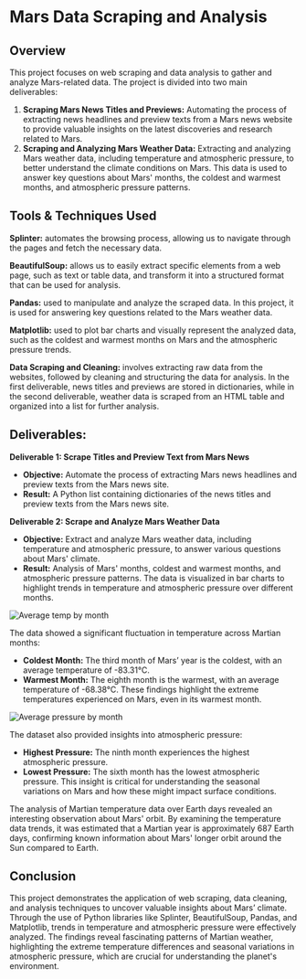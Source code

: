 # Mars Data Scraping and Analysis

## Overview
This project focuses on web scraping and data analysis to gather and analyze Mars-related data. The project is divided into two main deliverables:
1. **Scraping Mars News Titles and Previews:** Automating the process of extracting news headlines and preview texts from a Mars news website to provide valuable insights on the latest discoveries and research related to Mars.
2. **Scraping and Analyzing Mars Weather Data:** Extracting and analyzing Mars weather data, including temperature and atmospheric pressure, to better understand the climate conditions on Mars. This data is used to answer key questions about Mars' months, the coldest and warmest months, and atmospheric pressure patterns.

## Tools & Techniques Used
**Splinter:** automates the browsing process, allowing us to navigate through the pages and fetch the necessary data.

**BeautifulSoup:** allows us to easily extract specific elements from a web page, such as text or table data, and transform it into a structured format that can be used for analysis.

**Pandas:** used to manipulate and analyze the scraped data. In this project, it is used for answering key questions related to the Mars weather data.

**Matplotlib:** used to plot bar charts and visually represent the analyzed data, such as the coldest and warmest months on Mars and the atmospheric pressure trends.

**Data Scraping and Cleaning:** involves extracting raw data from the websites, followed by cleaning and structuring the data for analysis. In the first deliverable, news titles and previews are stored in dictionaries, while in the second deliverable, weather data is scraped from an HTML table and organized into a list for further analysis.

## Deliverables:
**Deliverable 1: Scrape Titles and Preview Text from Mars News**
- **Objective:** Automate the process of extracting Mars news headlines and preview texts from the Mars news site.
- **Result:** A Python list containing dictionaries of the news titles and preview texts from the Mars news site.

**Deliverable 2: Scrape and Analyze Mars Weather Data**
- **Objective:** Extract and analyze Mars weather data, including temperature and atmospheric pressure, to answer various questions about Mars' climate.
- **Result:** Analysis of Mars' months, coldest and warmest months, and atmospheric pressure patterns. The data is visualized in bar charts to highlight trends in temperature and atmospheric pressure over different months.

![Average temp by month](https://github.com/user-attachments/assets/3c46afe0-ea8a-429d-a010-c571e012a695)

The data showed a significant fluctuation in temperature across Martian months:
- **Coldest Month:** The third month of Mars’ year is the coldest, with an average temperature of -83.31°C.
- **Warmest Month:** The eighth month is the warmest, with an average temperature of -68.38°C. These findings highlight the extreme temperatures experienced on Mars, even in its warmest month.

![Average pressure by month](https://github.com/user-attachments/assets/71207811-2a6f-4cf5-8f30-31e5e4f3236f)

The dataset also provided insights into atmospheric pressure:
- **Highest Pressure:** The ninth month experiences the highest atmospheric pressure.
- **Lowest Pressure:** The sixth month has the lowest atmospheric pressure. This insight is critical for understanding the seasonal variations on Mars and how these might impact surface conditions.

The analysis of Martian temperature data over Earth days revealed an interesting observation about Mars' orbit. By examining the temperature data trends, it was estimated that a Martian year is approximately 687 Earth days, confirming known information about Mars' longer orbit around the Sun compared to Earth.

## Conclusion
This project demonstrates the application of web scraping, data cleaning, and analysis techniques to uncover valuable insights about Mars’ climate. Through the use of Python libraries like Splinter, BeautifulSoup, Pandas, and Matplotlib, trends in temperature and atmospheric pressure were effectively analyzed. The findings reveal fascinating patterns of Martian weather, highlighting the extreme temperature differences and seasonal variations in atmospheric pressure, which are crucial for understanding the planet's environment.
